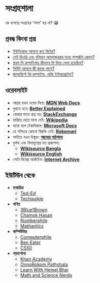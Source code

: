 # সংগ্রহশালা

কে বলেছে সংগ্রহের ‘শালা’ হয় না? 😁

## প্রবন্ধ কিংবা প্রশ্ন

- [ইউনিকোড আসলে কত বিটের?](https://www.joelonsoftware.com/2003/10/08/the-absolute-minimum-every-software-developer-absolutely-positively-must-know-about-unicode-and-character-sets-no-excuses/)
- [সেট থিওরি এবং বুলিয়ান অ্যালজেবরার মধ্যে সম্পর্কটা কেমন?](https://www.microsoftpressstore.com/content/images/9780137909100/samplepages/9780137909100_Sample.pdf)
- [প্রথম সি কম্পাইলার কীভাবে সি দিয়ে লেখা হয়েছিল?](https://stackoverflow.com/questions/18125490/how-was-the-first-c-compiler-written)
- [লিমিট আসলে কী কাজে লাগে?](https://betterexplained.com/articles/an-intuitive-introduction-to-limits/)
- [জাভাস্ক্রিপ্ট কি কম্পাইল্ড, নাকি ইন্টারপ্রেটেড?](https://hacks.mozilla.org/2017/02/a-crash-course-in-just-in-time-jit-compilers/)

## ওয়েবসাইট

- আগ্রহ যখন ওয়েব নিয়ে: **[MDN Web Docs](https://developers.mozilla.org)**
- বুঝতে হবে: **[Better Explained](https://betterexplained.com)**
- বোকার মতো প্রশ্ন নয়: **[StackExchange](https://stackexchange.com/)**
- হারিয়ে যেতে মানা নেই: **[Wikipedia](https://wikipedia.org)**
- যাকে বলে টেকনিকাল: **[Microsoft Docs](https://learn.microsoft.com/en-us/docs/)**
- যে শপিংয়ে কোনো বিরক্তি নেই: **[Rokomari](https://rokomari.com)**
- সাহিত্য যখন উন্মুক্ত: **[আলোর পাঠশালা](https://alorpathshala.org/)**
- দুর্লভ এবং বিনামূল্যের যত প্রকাশনা:
  - **[Wikisource Bangla]([https://bn.wikisource.org)**
  - **[Wikisource English](https://en.wikisource.org)**
- গোটা বিশ্বের আর্কাইভ: **[Internet Archive](https://archive.org)**

## ইউটিউব থেকে

- **তথ্যচিত্র**
  - [Ted-Ed](https://youtube.com/@TEDEd)
  - [Techquikie](https://youtube.com/@techquickie)
- **গণিত**
  - [3Blue1Brown](https://youtube.com/@3blue1brown)
  - [Chamok Hasan](https://youtube.com/@ChamokHasan)
  - [Numberphile](https://youtube.com/@numberphile)
  - [Mathantics](https://youtube.com/@mathantics)
- **কম্পিউটার**
  - [Computerphile](https://youtube.com/@Computerphile)
  - [Ben Eater](https://youtube.com/@BenEater)
  - [CS50](https://youtube.com/@cs50)
- **পড়াশোনা**
  - [Khan Academy](https://youtube.com/@khanacademy)
  - [OnnoRokom Pathshala](https://youtube.com/@OnnorokomPathshala)
  - [Learn With Hemel Bhai](https://youtube.com/@Hemel_Bhai)
  - [Math and Science Nerds](https://youtube.com/@MathScienceNerds)
